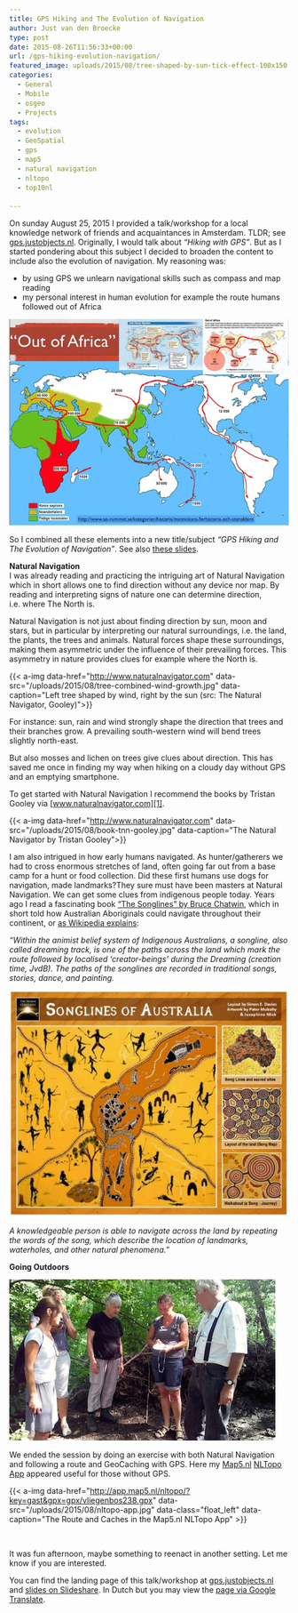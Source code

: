 ```yaml
---
title: GPS Hiking and The Evolution of Navigation
author: Just van den Broecke
type: post
date: 2015-08-26T11:56:33+00:00
url: /gps-hiking-evolution-navigation/
featured_image: uploads/2015/08/tree-shaped-by-sun-tick-effect-100x150.jpg
categories:
  - General
  - Mobile
  - osgeo
  - Projects
tags:
  - evolution
  - GeoSpatial
  - gps
  - map5
  - natural navigation
  - nltopo
  - top10nl

---
```

On sunday August 25, 2015 I provided a talk/workshop for a local knowledge network of friends and acquaintances in Amsterdam. TLDR; see [gps.justobjects.nl][5]. Originally, I would talk about _&#8220;Hiking with GPS&#8221;_. But as I started pondering about this subject I decided to broaden the content to include also the evolution of navigation. My reasoning was:

  * by using GPS we unlearn navigational skills such as compass and map reading
  * my personal interest in human evolution for example the route humans followed out of Africa

![Routes (red) of Homo Sapiens out of Africa to populate the World](/uploads/2015/08/out-of-africa.jpg)

So I combined all these elements into a new title/subject _&#8220;GPS Hiking and The Evolution of Navigation&#8221;_. See also [these slides][6].

**Natural Navigation**  
I was already reading and practicing the intriguing art of Natural Navigation which in short allows one to find direction without any device nor map. By reading and interpreting signs of nature one can determine direction, i.e. where The North is.

Natural Navigation is not just about finding direction by sun, moon and stars, but in particular by interpreting our natural surroundings, i.e. the land, the plants, the trees and animals. Natural forces shape these surroundings, making them asymmetric under the influence of their prevailing forces. This asymmetry in nature provides clues for example where the North is.

{{< a-img data-href="http://www.naturalnavigator.com" data-src="/uploads/2015/08/tree-combined-wind-growth.jpg" data-caption="Left tree shaped by wind, right by the sun (src: The Natural Navigator, Gooley)">}}

For instance: sun, rain and wind strongly shape the direction that trees and their branches grow. A prevailing south-western wind will bend trees slightly north-east.

But also mosses and lichen on trees give clues about direction. This has saved me once in finding my way when hiking on a cloudy day without GPS and an emptying smartphone.

To get started with Natural Navigation I recommend the books by Tristan Gooley via [www.naturalnavigator.com][1].

{{< a-img data-href="http://www.naturalnavigator.com" data-src="/uploads/2015/08/book-tnn-gooley.jpg" data-caption="The Natural Navigator by Tristan Gooley">}}

I am also intrigued in how early humans navigated. As hunter/gatherers we had to cross enormous stretches of land, often going far out from a base camp for a hunt or food collection. Did these first humans use dogs for navigation, made landmarks?They sure must have been masters at Natural Navigation. We can get some clues from indigenous people today. Years ago I read a fascinating book [&#8220;The Songlines&#8221; by Bruce Chatwin][2], which in short told how Australian Aboriginals could navigate throughout their continent, or [as Wikipedia explains][3]:

_&#8220;Within the animist belief system of Indigenous Australians, a songline, also called dreaming_ _track, is one of the paths across the land which mark the route followed by localised &#8216;creator-beings&#8217; during the Dreaming (creation time, JvdB). The paths of the songlines are recorded in traditional songs, stories, dance, and painting._

![ ](/uploads/2015/08/songlines.jpg)

_A knowledgeable person is able to navigate across the land by repeating the words of the song,_ _which describe the location of landmarks, waterholes, and other natural phenomena.&#8221;_

**Going Outdoors**

![GeoCaching and Natural Navigation](/uploads/2015/08/lezing-foto-1.jpg)

We ended the session by doing an exercise with both Natural Navigation and following a route and GeoCaching with GPS. Here my [Map5.nl][5] [NLTopo App][8] appeared useful for those without GPS.

{{< a-img data-href="http://app.map5.nl/nltopo/?key=gast&gpx=gpx/vliegenbos238.gpx" data-src="/uploads/2015/08/nltopo-app.jpg" data-class="float_left" data-caption="The Route and Caches in the Map5.nl NLTopo App" >}}

&nbsp;

It was fun afternoon, maybe something to reenact in another setting. Let me know if you are interested.

You can find the landing page of this talk/workshop at [gps.justobjects.nl][5] and [slides on Slideshare][6]. In Dutch but you may view the [page via Google Translate][7].

 [1]: http://www.naturalnavigator.com
 [2]: https://en.wikipedia.org/wiki/The_Songlines
 [3]: https://en.wikipedia.org/wiki/Songline
 [4]: http://map5.nl
 [5]: http://gps.justobjects.nl
 [6]: http://www.slideshare.net/justb4/wandelen-met-gps-en-de-evolutie-van-navigatie
 [7]: https://translate.google.com/translate?sl=nl&tl=en&js=y&prev=_t&hl=en&ie=UTF-8&u=http%3A%2F%2Fgps.justobjects.nl%2F&edit-text=&act=url
 [8]: http://app.map5.nl/nltopo/?key=gast&gpx=gpx/vliegenbos238.gpx
